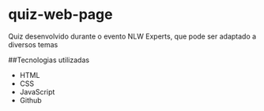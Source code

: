 # quiz-web-page
Quiz desenvolvido durante o evento NLW Experts, que pode ser adaptado a diversos temas

##Tecnologias utilizadas

- HTML
- CSS
- JavaScript
- Github